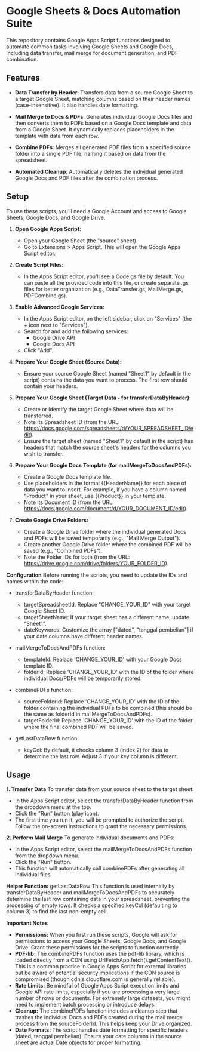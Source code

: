# Google Sheets & Docs Automation Suite
This repository contains Google Apps Script functions designed to automate common tasks involving Google Sheets and Google Docs, including data transfer, mail merge for document generation, and PDF combination.

## Features
- **Data Transfer by Header**: Transfers data from a source Google Sheet to a target Google Sheet, matching columns based on their header names (case-insensitive). It also handles date formatting.

- **Mail Merge to Docs & PDFs**: Generates individual Google Docs files and then converts them to PDFs based on a Google Docs template and data from a Google Sheet. It dynamically replaces placeholders in the template with data from each row.

- **Combine PDFs**: Merges all generated PDF files from a specified source folder into a single PDF file, naming it based on data from the spreadsheet.

- **Automated Cleanup**: Automatically deletes the individual generated Google Docs and PDF files after the combination process.

## Setup
To use these scripts, you'll need a Google Account and access to Google Sheets, Google Docs, and Google Drive.

1. **Open Google Apps Script:**
   - Open your Google Sheet (the "source" sheet).
   - Go to Extensions > Apps Script. This will open the Google Apps Script editor.
2. **Create Script Files:**
   - In the Apps Script editor, you'll see a Code.gs file by default. You can paste all the provided code into this file, or create separate .gs files for better organization (e.g., DataTransfer.gs, MailMerge.gs, PDFCombine.gs).
3. **Enable Advanced Google Services:**
   - In the Apps Script editor, on the left sidebar, click on "Services" (the + icon next to "Services").
   - Search for and add the following services:
     - Google Drive API
     - Google Docs API
   - Click "Add".

4. **Prepare Your Google Sheet (Source Data):**
   - Ensure your source Google Sheet (named "Sheet1" by default in the script) contains the data you want to process. The first row should contain your headers.
5. **Prepare Your Google Sheet (Target Data - for transferDataByHeader):**
   - Create or identify the target Google Sheet where data will be transferred.
   - Note its Spreadsheet ID (from the URL: https://docs.google.com/spreadsheets/d/YOUR_SPREADSHEET_ID/edit).
   - Ensure the target sheet (named "Sheet1" by default in the script) has headers that match the source sheet's headers for the columns you wish to transfer.
6. **Prepare Your Google Docs Template (for mailMergeToDocsAndPDFs):**
   - Create a Google Docs template file.
   - Use placeholders in the format {{HeaderName}} for each piece of data you want to insert. For example, if you have a column named "Product" in your sheet, use {{Product}} in your template.
   - Note its Document ID (from the URL: https://docs.google.com/document/d/YOUR_DOCUMENT_ID/edit).
7. **Create Google Drive Folders:**
   - Create a Google Drive folder where the individual generated Docs and PDFs will be saved temporarily (e.g., "Mail Merge Output").
   - Create another Google Drive folder where the combined PDF will be saved (e.g., "Combined PDFs").
   - Note the Folder IDs for both (from the URL: https://drive.google.com/drive/folders/YOUR_FOLDER_ID).

**Configuration**
Before running the scripts, you need to update the IDs and names within the code:
- transferDataByHeader function:
  - targetSpreadsheetId: Replace "CHANGE_YOUR_ID" with your target Google Sheet ID.
  - targetSheetName: If your target sheet has a different name, update "Sheet1".
  - dateKeywords: Customize the array ["dated", "tanggal pembelian"] if your date columns have different header names.

- mailMergeToDocsAndPDFs function:
  - templateId: Replace 'CHANGE_YOUR_ID' with your Google Docs template ID.
  - folderId: Replace 'CHANGE_YOUR_ID' with the ID of the folder where individual Docs/PDFs will be temporarily stored.

- combinePDFs function:
  - sourceFolderId: Replace 'CHANGE_YOUR_ID' with the ID of the folder containing the individual PDFs to be combined (this should be the same as folderId in mailMergeToDocsAndPDFs).
  - targetFolderId: Replace 'CHANGE_YOUR_ID' with the ID of the folder where the final combined PDF will be saved.

- getLastDataRow function:
  - keyCol: By default, it checks column 3 (index 2) for data to determine the last row. Adjust 3 if your key column is different.

## Usage
**1. Transfer Data**
To transfer data from your source sheet to the target sheet:
- In the Apps Script editor, select the transferDataByHeader function from the dropdown menu at the top.
- Click the "Run" button (play icon).
- The first time you run it, you will be prompted to authorize the script. Follow the on-screen instructions to grant the necessary permissions.

**2. Perform Mail Merge**
To generate individual documents and PDFs:
- In the Apps Script editor, select the mailMergeToDocsAndPDFs function from the dropdown menu.
- Click the "Run" button.
- This function will automatically call combinePDFs after generating all individual files.

**Helper Function:** getLastDataRow
This function is used internally by transferDataByHeader and mailMergeToDocsAndPDFs to accurately determine the last row containing data in your spreadsheet, preventing the processing of empty rows. It checks a specified keyCol (defaulting to column 3) to find the last non-empty cell.

**Important Notes**
- **Permissions:** When you first run these scripts, Google will ask for permissions to access your Google Sheets, Google Docs, and Google Drive. Grant these permissions for the scripts to function correctly.
- **PDF-lib:** The combinePDFs function uses the pdf-lib library, which is loaded directly from a CDN using UrlFetchApp.fetch().getContentText(). This is a common practice in Google Apps Script for external libraries but be aware of potential security implications if the CDN source is compromised (though cdnjs.cloudflare.com is generally reliable).
- **Rate Limits:** Be mindful of Google Apps Script execution limits and Google API rate limits, especially if you are processing a very large number of rows or documents. For extremely large datasets, you might need to implement batch processing or introduce delays.
- **Cleanup:** The combinePDFs function includes a cleanup step that trashes the individual Docs and PDFs created during the mail merge process from the sourceFolderId. This helps keep your Drive organized.
- **Date Formats:** The script handles date formatting for specific headers (dated, tanggal pembelian). Ensure your date columns in the source sheet are actual Date objects for proper formatting.

